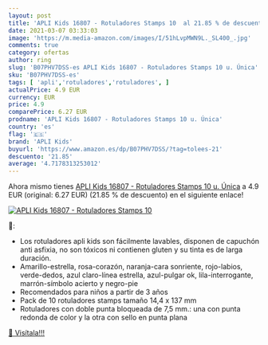 ```yaml
---
layout: post
title: 'APLI Kids 16807 - Rotuladores Stamps 10  al 21.85 % de descuento'
date: 2021-03-07 03:33:03
image: 'https://m.media-amazon.com/images/I/51hLvpMWN9L._SL400_.jpg'
comments: true
category: ofertas
author: ring
slug: 'B07PHV7DSS-es APLI Kids 16807 - Rotuladores Stamps 10 u. Única'
sku: 'B07PHV7DSS-es'
tags: [ 'apli','rotuladores','rotuladores', ]
actualPrice: 4.9 EUR
currency: EUR
price: 4.9
comparePrice: 6.27 EUR
prodname: 'APLI Kids 16807 - Rotuladores Stamps 10 u. Única'
country: 'es'
flag: '🇪🇸'
brand: 'APLI Kids'
buyurl: 'https://www.amazon.es/dp/B07PHV7DSS/?tag=tolees-21'
descuento: '21.85'
average: '4.7178313253012'
---
```


Ahora mismo tienes [APLI Kids 16807 - Rotuladores Stamps 10 u. Única](https://www.amazon.es/dp/B07PHV7DSS/?tag=tolees-21) a 4.9 EUR (original: 6.27 EUR) (21.85 %  de descuento) en el siguiente enlace!

[![APLI Kids 16807 - Rotuladores Stamps 10 ](https://m.media-amazon.com/images/I/51hLvpMWN9L._SL400_.jpg)](https://www.amazon.es/dp/B07PHV7DSS/?tag=tolees-21)

🔎:

- Los rotuladores apli kids son fácilmente lavables, disponen de capuchón anti asfixia, no son tóxicos ni contienen gluten y su tinta es de larga duración.
- Amarillo-estrella, rosa-corazón, naranja-cara sonriente, rojo-labios, verde-dedos, azul claro-línea estrella, azul-pulgar ok, lila-interrogante, marrón-símbolo acierto y negro-pie
- Recomendados para niños a partir de 3 años
- Pack de 10 rotuladores stamps tamaño 14,4 x 137 mm
- Rotuladores con doble punta bloqueada de 7,5 mm.: una con punta redonda de color y la otra con sello en punta plana

[🛒 Visítala!!!](https://www.amazon.es/dp/B07PHV7DSS/?tag=tolees-21)
